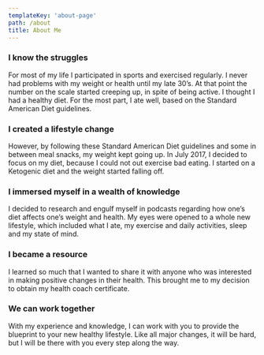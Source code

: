 ```yaml
---
templateKey: 'about-page'
path: /about
title: About Me
---
```

### I know the struggles
For most of my life I participated in sports and exercised regularly.  I never had problems with my weight or health until my late 30’s.  At that point the number on the scale started creeping up, in spite of being active.  I thought I had a healthy diet.  For the most part, I ate well, based on the Standard American Diet guidelines.

### I created a lifestyle change
However, by following these Standard American Diet guidelines and some in between meal snacks, my weight kept going up. In July 2017, I decided to focus on my diet, because I could not out exercise bad eating.  I started on a Ketogenic diet and the weight started falling off. 

### I immersed myself in a wealth of knowledge
I decided to research and engulf myself in podcasts regarding how one’s diet affects one’s weight and health. My eyes were opened to a whole new lifestyle, which included what I ate, my exercise and daily activities, sleep and my state of mind.

### I became a resource
I learned so much that I wanted to share it with anyone who was interested in making positive changes in their health.  This brought me to my decision to obtain my health coach certificate.

### We can work together
With my experience and knowledge, I can work with you to provide the blueprint to your new healthy lifestyle. Like all major changes, it will be hard, but I will be there with you every step along the way.
